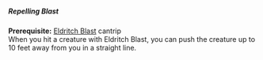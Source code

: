 ##### Repelling Blast

**Prerequisite:**
[Eldritch Blast](#Eldritch_Blast_eldritch_blast) cantrip
\
When you hit a creature with Eldritch Blast, you can push the creature up to 10 feet away from you in a straight line.
